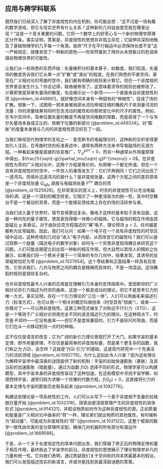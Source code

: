 ## 应用与跨学科联系

既然我们已经深入了解了非度规性的内在机制，你可能会想：“这不过是一场有趣的数学游戏，但它与现实世界有什么关系？这种新的几何自由度究竟在哪里出现？”这是一个至关重要的问题，它将一个数学上的好奇心与一个新的物理学原理区分开来。事实证明，答案是，非度规性的思想并非孤立存在；它延伸并深刻地触及了基础物理学的几乎每一个角落。放弃“尺子在平行输运中必须保持长度不变”这一严格规定，就像发现了一种新的原色——你突然看到了用你从未想象过的色调来描绘物理世界的可能性。

让我们从一些熟悉的东西开始：矢量微积分的基本算子，如散度。我们知道，矢量场的散度告诉我们它从某一点“扩散”或“涌出”的程度。在我们熟悉的平直空间，甚至在广义相对论的弯曲时空中，我们都有明确的规则来计算它。但在一个非度规的世界里会发生什么？你会记得，联络被修改了。这意味着求导的规则也被修改了。计算即使是简单矢量场的散度，也会揭示出一个新项——一个直接来自非度规性的项 [@problem_id:448661]。就好像空间本身有一种固有的“伸缩性”，促成了场的扩散。想象一下，试图用一把本身被局部水流拉伸或压缩的橡胶尺子来测量河流的流量；你的测量结果将同时包含流动的属性和你那把变化中的尺子的属性。例如，在韦尔空间中，简单位置矢量的散度不再是空间维数的常数，而是获得了一个与韦尔矢量场本身成正比的、依赖于位置的新部分 [@problem_id:449334]。对“膨胀”的度量本身就与几何的非度规性质交织在了一起。

当我们审视现代物理学的支柱之一：麦克斯韦的电磁理论时，这种新的交织变得更加引人注目。在弯曲时空的标准表述中，通常有两种方法来书写电磁场的无源方程。一种看起来像是直接的协变推广，$\nabla_\mu F^{\mu\nu} = 0$，而另一种通常从作用量原理中得出，$\frac{1}{\sqrt{-g}}\partial_\mu(\sqrt{-g}F^{\mu\nu}) = 0$。在非度规性为零的广义相对论中，这两个方程是等价的。你用哪一个都无所谓。但在一个具有非度规性的时空中，一件惊人的事情发生了：它们不再相同！它们之间出现了一道鸿沟。而填补这道鸿沟的是什么？是非度规张量。这两个方程之间的差异原来是一个非度规张量 $Q_{\alpha\beta\gamma}$ 直接与电磁场张量 $F^{\lambda\nu}$ 耦合的项 [@problem_id:1525628]。在非常真实的意义上，时空的非度规性可以充当电磁场的*源*。这是一个深刻的概念转变。它暗示了一种更深层次的统一性，其中时空舞台不是一个被动的背景，而是一个能够反馈给其上存在的场的活跃参与者。

当我们进入量子世界时，情节变得更加复杂。像电子这样的基本粒子具有自旋，这是一种内在的量子属性，使其表现得像一块微小的磁铁。它与磁场的相互作用由其旋磁比 $g$ 来表征。对于由狄拉克方程描述的“裸”电子，理论预测 $g=2$。任何偏差都称为反常磁矩。因此，我们可以问：如果一个电子在一个具有非度规性的时空区域中运动，这种奇怪的几何会“进入”电子内部，从而改变它的磁性吗？我们可以通过观察一个旋量（描述电子的数学对象）如何与一个背景非度规场耦合来研究这个问题。人们可能会期望立刻出现一种新的相互作用。但大自然以其惊人的精妙之处展示，如果我们将一个费米子置于一个简单的韦尔几何中，结果发现，其诱导的反常磁矩恰好为零 [@problem_id:1027654]。这个零结果和正面结果一样具有启发性。它告诉我们，几何与物质之间的耦合是精确而具体的，不是一场混战。这场舞蹈的规则是错综复杂的。

也许非度规性最令人兴奋的应用是在理解引力本身的宏伟探索中。爱因斯坦的广义相对论将引力描述为时空的曲率。这是一个极其成功的理论，但它不是思考引力的唯一方式。事实证明，存在一个引力理论的“三位一体”。人们可以用曲率来描述引力（标准方式），也可以用一个相关的概念叫做挠率（时空具有“扭曲”），或者——你猜对了——可以用非度规性。这第三种范式催生了对称远平行引力（STG），这是一个等效于广义相对论但用完全不同的语言描述引力的理论。在这种观点下，时空是*平坦的*——它没有曲率——但它不是度规兼容的。引力不是标尺的弯曲，而是它们在从一点移动到另一点时的伸缩。

这不仅仅是语言的改变；它为广阔的新引力理论景观打开了大门。如果宇宙的基本定律，即作用量原理，不仅仅是最简单的非度规标量，而是某个更复杂的函数，我们称之为 $f(Q)$，会怎样？这就是“$f(Q)$ 引力”的基础，这是现代研究中一个充满活力的活跃领域 [@problem_id:1092776]。为什么这如此令人兴奋？因为这些理论为解释宇宙学中最深奥的谜团提供了新的机制：宇宙的初始快速膨胀（暴胀）及其当前的加速膨胀（暗能量）。通过为函数 $f(Q)$ 选择不同的形式，物理学家可以构建模型，其中宇宙本身的非度规性驱动了这种加速。在这些模型中寻找宇宙学解，如德西特宇宙，通常归结为求解一个优雅的代数方程，$f(Q_0)=0$，这直接将引力的基本定律与宇宙的膨胀历史联系起来 [@problem_id:1092776]。

构建这些理论是一项系统性的工作。人们可以从写下一个基于非度规不变量的拉格朗日量开始 [@problem_id:1032316]，探索由更深层原理产生的非度规性的具体形式 [@problem_id:914321]，并假设物质如何作为这种非度规性的源。正如质量和能量是广义相对论中曲率的“荷”一样，理论家们提出物质的其他属性，有时被称为“超动量”，可能成为非度规性的“荷” [@problem_id:1031122]。这整个框架的数学一致性由优美的变分原理所支配，确保几何机器的所有部分和谐运作 [@problem_id:1869588]。

于是，从一个关于长度恒定性的简单问题出发，我们穿越了修正后的物理定律和量子相互作用，最终抵达了宇宙学的前沿。非度规性的思想展示了理论物理学非凡的力量和统一性。它向我们表明，通过质疑我们关于空间和时间本质最基本的假设，我们可以发现描述现实的新语言，并或许能找到其最深层谜题的答案。